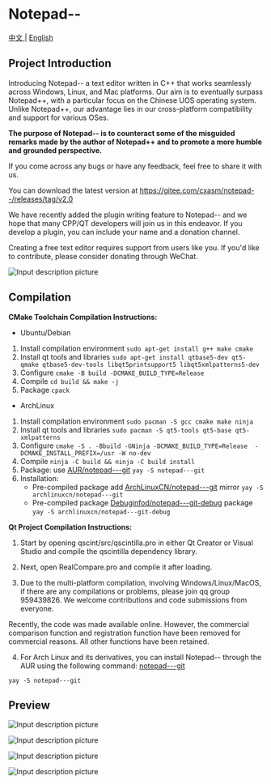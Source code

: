 # Notepad--

[中文 ](README.md) | [English](README_EN.md)

## Project Introduction

Introducing Notepad-- a text editor written in C++ that works seamlessly across Windows, Linux, and Mac platforms. Our aim is to eventually surpass Notepad++, with a particular focus on the Chinese UOS operating system. Unlike Notepad++, our advantage lies in our cross-platform compatibility and support for various OSes.

**The purpose of Notepad-- is to counteract some of the misguided remarks made by the author of Notepad++ and to promote a more humble and grounded perspective.** 

If you come across any bugs or have any feedback, feel free to share it with us.

You can download the latest version at https://gitee.com/cxasm/notepad--/releases/tag/v2.0

We have recently added the plugin writing feature to Notepad-- and we hope that many CPP/QT developers will join us in this endeavor. If you develop a plugin, you can include your name and a donation channel.

Creating a free text editor requires support from users like you. If you'd like to contribute, please consider donating through WeChat.

![Input description picture](6688.png)

## Compilation

**CMake Toolchain Compilation Instructions:**

- Ubuntu/Debian

1. Install compilation environment `sudo apt-get install g++ make cmake`
1. Install qt tools and libraries `sudo apt-get install qtbase5-dev qt5-qmake qtbase5-dev-tools libqt5printsupport5 libqt5xmlpatterns5-dev `
1. Configure `cmake -B build -DCMAKE_BUILD_TYPE=Release`
1. Compile `cd build && make -j`
1. Package `cpack`

- ArchLinux

1. Install compilation environment `sudo pacman -S gcc cmake make ninja`
1. Install qt tools and libraries `sudo pacman -S qt5-tools qt5-base qt5-xmlpatterns `
1. Configure `cmake -S . -Bbuild -GNinja -DCMAKE_BUILD_TYPE=Release  -DCMAKE_INSTALL_PREFIX=/usr -W no-dev`
1. Compile `ninja -C build && ninja -C build install`
1. Package: use [AUR/notepad---git](https://aur.archlinux.org/packages/notepad---git) `yay -S notepad---git`
1. Installation:
    - Pre-compiled package add [ArchLinuxCN/notepad---git](https://github.com/archlinuxcn/repo) mirror `yay -S archlinuxcn/notepad---git`
    - Pre-compiled package [Debuginfod/notepad---git-debug](https://wiki.archlinux.org/title/Debuginfod) package `yay -S archlinuxcn/notepad---git-debug`

**Qt Project Compilation Instructions:** 

1) Start by opening qscint/src/qscintilla.pro in either Qt Creator or Visual Studio and compile the qscintilla dependency library.

2) Next, open RealCompare.pro and compile it after loading.

3) Due to the multi-platform compilation, involving Windows/Linux/MacOS, if there are any compilations or problems, please join qq group 959439826. We welcome contributions and code submissions from everyone.

Recently, the code was made available online. However, the commercial comparison function and registration function have been removed for commercial reasons. All other functions have been retained.

4) For Arch Linux and its derivatives, you can install Notepad-- through the AUR using the following command: [notepad---git](https://aur.archlinux.org/packages/notepad---git)
```
yay -S notepad---git
```

## Preview

![Input description picture](png/20221107_160824.png)

![Input description picture](png/6.png)

![Input description picture](png/3.png)

![Input description picture](png/7.png)

